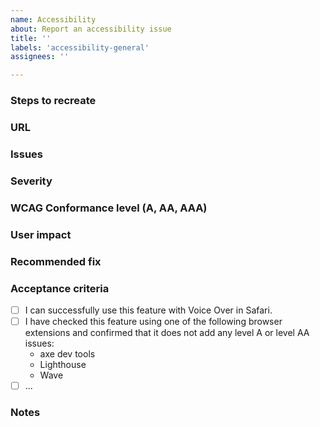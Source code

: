 ```yaml
---
name: Accessibility
about: Report an accessibility issue
title: ''
labels: 'accessibility-general'
assignees: ''

---
```

### Steps to recreate


### URL


### Issues


### Severity


### WCAG Conformance level (A, AA, AAA)


### User impact


### Recommended fix


### Acceptance criteria
- [ ] I can successfully use this feature with Voice Over in Safari.
- [ ] I have checked this feature using one of the following browser extensions and confirmed that it does not add any level A or level AA issues:
    * axe dev tools
    * Lighthouse
    * Wave
- [ ] ...

### Notes
